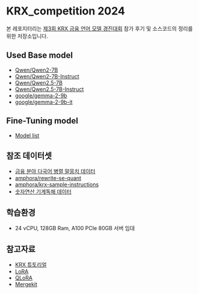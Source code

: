# KRX_competition 2024
본 레포지터리는 [제3회 KRX 금융 언어 모델 경진대회](https://krxbench.koscom.co.kr/home/main) 참가 후기 및 소스코드의 정리를 위한 저장소입니다.

## Used Base model

- [Qwen/Qwen2-7B](https://huggingface.co/Qwen/Qwen2-7B)
- [Qwen/Qwen2-7B-Instruct](https://huggingface.co/Qwen/Qwen2-7B-Instruct)
- [Qwen/Qwen2.5-7B](https://huggingface.co/Qwen/Qwen2.5-7B)
- [Qwen/Qwen2.5-7B-Instruct](https://huggingface.co/Qwen/Qwen2.5-7B-Instruct)
- [google/gemma-2-9b](https://huggingface.co/google/gemma-2-9b)
- [google/gemma-2-9b-it](https://huggingface.co/google/gemma-2-9b-it)

## Fine-Tuning model

- [Model list](https://huggingface.co/vitus48683)

## 참조 데이터셋

- [금융 분야 다국어 병렬 말뭉치 데이터](https://www.aihub.or.kr/aihubdata/data/view.do?currMenu=&topMenu=&aihubDataSe=data&dataSetSn=71782)
- [amphora/rewrite-se-quant](https://huggingface.co/datasets/amphora/rewrite-se-quant)
- [amphora/krx-sample-instructions](https://huggingface.co/datasets/amphora/krx-sample-instructions)
- [숫자연산 기계독해 데이터](https://www.aihub.or.kr/aihubdata/data/view.do?currMenu=&topMenu=&aihubDataSe=data&dataSetSn=71568)

## 학습환경
- 24 vCPU, 128GB Ram, A100 PCIe 80GB 서버 임대

## 참고자료

- [KRX 튜토리얼](https://apricot-behavior-a37.notion.site/107a57df933c80aaafb7c51f8dcec06c)
- [LoRA](https://arxiv.org/abs/2106.09685)
- [QLoRA](https://arxiv.org/abs/2305.14314)
- [Mergekit](https://github.com/arcee-ai/mergekit)
